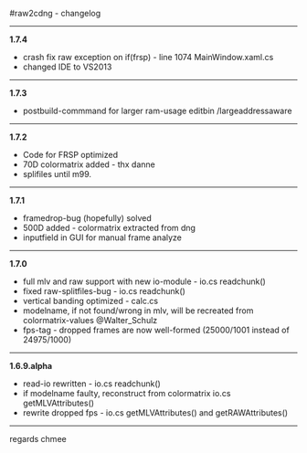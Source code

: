 ﻿#raw2cdng - changelog
***
**1.7.4**  
- crash fix raw exception on if(frsp) - line 1074 MainWindow.xaml.cs   
- changed IDE to VS2013   
***
**1.7.3**  
- postbuild-commmand for larger ram-usage editbin /largeaddressaware   
***
**1.7.2**  
- Code for FRSP optimized   
- 70D colormatrix added - thx danne    
- splifiles until m99.
***
**1.7.1**  
- framedrop-bug (hopefully) solved   
- 500D added - colormatrix extracted from dng    
- inputfield in GUI for manual frame analyze   
***
**1.7.0**   
- full mlv and raw support with new io-module - io.cs readchunk()   
- fixed raw-splitfiles-bug - io.cs readchunk()   
- vertical banding optimized - calc.cs   
- modelname, if not found/wrong in mlv, will be recreated from colormatrix-values @Walter_Schulz   
- fps-tag - dropped frames are now well-formed (25000/1001 instead of 24975/1000)   
***
**1.6.9.alpha**  
- read-io rewritten - io.cs readchunk()   
- if modelname faulty, reconstruct from colormatrix io.cs getMLVAttributes()   
- rewrite dropped fps - io.cs getMLVAttributes() and getRAWAttributes()   
***
regards chmee